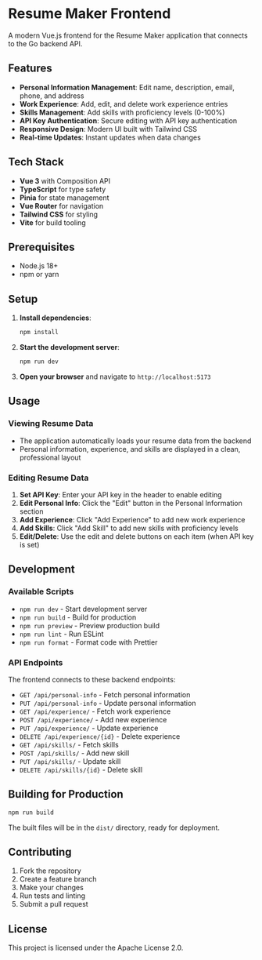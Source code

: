 # Resume Maker Frontend

A modern Vue.js frontend for the Resume Maker application that connects to the Go backend API.

## Features

- **Personal Information Management**: Edit name, description, email, phone, and address
- **Work Experience**: Add, edit, and delete work experience entries
- **Skills Management**: Add skills with proficiency levels (0-100%)
- **API Key Authentication**: Secure editing with API key authentication
- **Responsive Design**: Modern UI built with Tailwind CSS
- **Real-time Updates**: Instant updates when data changes

## Tech Stack

- **Vue 3** with Composition API
- **TypeScript** for type safety
- **Pinia** for state management
- **Vue Router** for navigation
- **Tailwind CSS** for styling
- **Vite** for build tooling

## Prerequisites

- Node.js 18+ 
- npm or yarn

## Setup

1. **Install dependencies**:
   ```bash
   npm install
   ```

2. **Start the development server**:
   ```bash
   npm run dev
   ```

3. **Open your browser** and navigate to `http://localhost:5173`

## Usage

### Viewing Resume Data
- The application automatically loads your resume data from the backend
- Personal information, experience, and skills are displayed in a clean, professional layout

### Editing Resume Data
1. **Set API Key**: Enter your API key in the header to enable editing
2. **Edit Personal Info**: Click the "Edit" button in the Personal Information section
3. **Add Experience**: Click "Add Experience" to add new work experience
4. **Add Skills**: Click "Add Skill" to add new skills with proficiency levels
5. **Edit/Delete**: Use the edit and delete buttons on each item (when API key is set)


## Development

### Available Scripts

- `npm run dev` - Start development server
- `npm run build` - Build for production
- `npm run preview` - Preview production build
- `npm run lint` - Run ESLint
- `npm run format` - Format code with Prettier

### API Endpoints

The frontend connects to these backend endpoints:
- `GET /api/personal-info` - Fetch personal information
- `PUT /api/personal-info` - Update personal information
- `GET /api/experience/` - Fetch work experience
- `POST /api/experience/` - Add new experience
- `PUT /api/experience/` - Update experience
- `DELETE /api/experience/{id}` - Delete experience
- `GET /api/skills/` - Fetch skills
- `POST /api/skills/` - Add new skill
- `PUT /api/skills/` - Update skill
- `DELETE /api/skills/{id}` - Delete skill

## Building for Production

```bash
npm run build
```

The built files will be in the `dist/` directory, ready for deployment.

## Contributing

1. Fork the repository
2. Create a feature branch
3. Make your changes
4. Run tests and linting
5. Submit a pull request

## License

This project is licensed under the Apache License 2.0.
